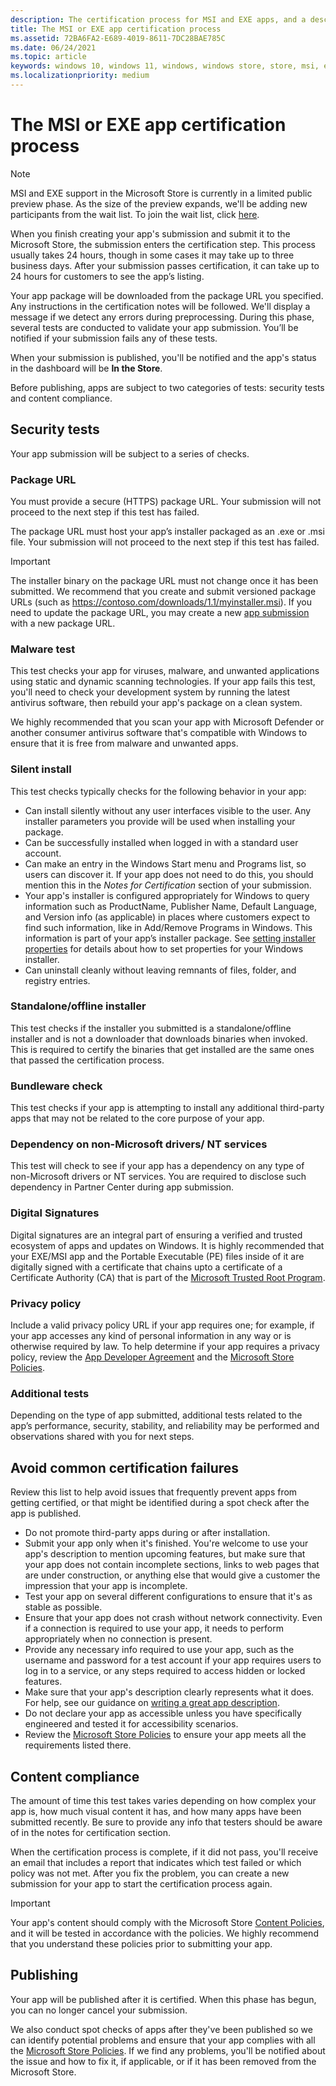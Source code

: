 ```yaml
---
description: The certification process for MSI and EXE apps, and a description of some of the tests that app packages must pass to be distributed on the Microsoft Store
title: The MSI or EXE app certification process
ms.assetid: 72BA6FA2-E689-4019-8611-7DC28BAE785C
ms.date: 06/24/2021
ms.topic: article
keywords: windows 10, windows 11, windows, windows store, store, msi, exe, unpackaged, unpackaged app, desktop app, traditional desktop app, game settings, display mode, system requirements, hardware requirements, minimum hardware, recommended hardware, privacy policy, support contact info, app website, support info
ms.localizationpriority: medium
---
```


# The MSI or EXE app certification process

> [!NOTE]
> MSI and EXE support in the Microsoft Store is currently in a limited public preview phase. As the size of the preview expands, we'll be adding new participants from the wait list. To join the wait list, click [here](https://aka.ms/storepreviewwaitlist).

When you finish creating your app's submission and submit it to the Microsoft Store, the submission enters the certification step. This process usually takes 24 hours, though in some cases it may take up to three business days. After your submission passes certification, it can take up to 24 hours for customers to see the app’s listing.

Your app package will be downloaded from the package URL you specified. Any instructions in the certification notes will be followed. We'll display a message if we detect any errors during preprocessing. During this phase, several tests are conducted to validate your app submission. You’ll be notified if your submission fails any of these tests.

When your submission is published, you'll be notified and the app's status in the dashboard will be **In the Store**.

Before publishing, apps are subject to two categories of tests: security tests and content compliance.

## Security tests

Your app submission will be subject to a series of checks.

### Package URL

You must provide a secure (HTTPS) package URL. Your submission will not proceed to the next step if this test has failed.

The package URL must host your app’s installer packaged as an .exe or .msi file. Your submission will not proceed to the next step if this test has failed.

> [!IMPORTANT]
> The installer binary on the package URL must not change once it has been submitted. We recommend that you create and submit versioned package URLs (such as https://contoso.com/downloads/1.1/myinstaller.msi). If you need to update the package URL, you may create a new [app submission](app-submissions.md) with a new package URL.

### Malware test

This test checks your app for viruses, malware, and unwanted applications using static and dynamic scanning technologies. If your app fails this test, you'll need to check your development system by running the latest antivirus software, then rebuild your app's package on a clean system. 

We highly recommended that you scan your app with Microsoft Defender or another consumer antivirus software that's compatible with Windows to ensure that it is free from  malware and unwanted apps.

### Silent install

This test checks typically checks for the following behavior in your app:

- Can install silently without any user interfaces visible to the user. Any installer parameters you provide will be used when installing your package.
- Can be successfully installed when logged in with a standard user account.
- Can make an entry in the Windows Start menu and Programs list, so users can discover it. If your app does not need to do this, you should mention this in the *Notes for Certification* section of your submission.
- Your app's installer is configured appropriately for Windows to query information such as ProductName, Publisher Name, Default Language, and Version info (as applicable) in places where customers expect to find such information, like in Add/Remove Programs in Windows. This information is part of your app’s installer package.  See [setting installer properties](/windows/win32/msi/property-reference#product-information-properties) for details about how to set properties for your Windows installer.
- Can uninstall cleanly without leaving remnants of files, folder, and registry entries.

### Standalone/offline installer

This test checks if the installer you submitted is a standalone/offline installer and is not a downloader that downloads binaries when invoked. This is required to certify the binaries that get installed are the same ones that passed the certification process.

### Bundleware check

This test checks if your app is attempting to install any additional third-party apps that may not be related to the core purpose of your app.

### Dependency on non-Microsoft drivers/ NT services

This test will check to see if your app has a dependency on any type of non-Microsoft drivers or NT services. You are required to disclose such dependency in Partner Center during app submission.

### Digital Signatures

Digital signatures are an integral part of ensuring a verified and trusted ecosystem of apps and updates on Windows.
It is highly recommended that your EXE/MSI app and the Portable Executable (PE) files inside of it are digitally signed with a certificate that chains upto a certificate of a Certificate Authority (CA) that is part of the [Microsoft Trusted Root Program](/security/trusted-root/participants-list).

### Privacy policy

Include a valid privacy policy URL if your app requires one; for example, if your app accesses any kind of personal information in any way or is otherwise required by law. To help determine if your app requires a privacy policy, review the [App Developer Agreement](/legal/windows/agreements/app-developer-agreement) and the [Microsoft Store Policies](/legal/windows/agreements/store-policies#105-personal-information).

### Additional tests

Depending on the type of app submitted, additional tests related to the app’s performance, security, stability, and reliability may be performed and observations shared with you for next steps.

## Avoid common certification failures

Review this list to help avoid issues that frequently prevent apps from getting certified, or that might be identified during a spot check after the app is published.

- Do not promote third-party apps during or after installation.
- Submit your app only when it's finished. You're welcome to use your app's description to mention upcoming features, but make sure that your app does not contain incomplete sections, links to web pages that are under construction, or anything else that would give a customer the impression that your app is incomplete.
- Test your app on several different configurations to ensure that it's as stable as possible.
- Ensure that your app does not crash without network connectivity. Even if a connection is required to use your app, it needs to perform appropriately when no connection is present.
- Provide any necessary info required to use your app, such as the username and password for a test account if your app requires users to log in to a service, or any steps required to access hidden or locked features.
- Make sure that your app's description clearly represents what it does. For help, see our guidance on [writing a great app description](../write-a-great-app-description.md).
- Do not declare your app as accessible unless you have specifically engineered and tested it for accessibility scenarios.
- Review the [Microsoft Store Policies](/legal/windows/agreements/store-policies) to ensure your app meets all the requirements listed there.

## Content compliance

The amount of time this test takes varies depending on how complex your app is, how much visual content it has, and how many apps have been submitted recently. Be sure to provide any info that testers should be aware of in the notes for certification section.

When the certification process is complete, if it did not pass, you'll receive an email that includes a report that indicates which test failed or which policy was not met. After you fix the problem, you can create a new submission for your app to start the certification process again.

>[!IMPORTANT] 
> Your app's content should comply with the Microsoft Store [Content Policies](/windows/uwp/publish/store-policies#content-policies), and it will be tested in accordance with the policies. We highly recommend that you understand these policies prior to submitting your app.

## Publishing

Your app will be published after it is certified. When this phase has begun, you can no longer cancel your submission.

We also conduct spot checks of apps after they've been published so we can identify potential problems and ensure that your app complies with all the  [Microsoft Store Policies](/legal/windows/agreements/store-policies). If we find any problems, you'll be notified about the issue and how to fix it, if applicable, or if it has been removed from the Microsoft Store.
